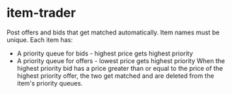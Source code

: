 # item-trader
Post offers and bids that get matched automatically.
Item names must be unique.
Each item has:
  - A priority queue for bids - highest price gets highest priority
  - A priority queue for offers - lowest price gets highest priority
When the highest priority bid has a price greater than or equal to
the price of the highest priority offer, the two get matched and are
deleted from the item's priority queues.

